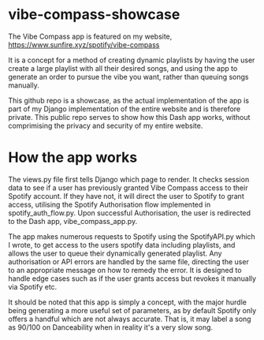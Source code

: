 # vibe-compass-showcase
The Vibe Compass app is featured on my website, https://www.sunfire.xyz/spotify/vibe-compass

It is a concept for a method of creating dynamic playlists by having the user create a large playlist with all their desired songs, and using the app to generate an order to pursue the vibe you want, rather than queuing songs manually.

This github repo is a showcase, as the actual implementation of the app is part of my Django implementation of the entire website and is therefore private. This public repo serves to show how this Dash app works, without comprimising the privacy and security of my entire website.

# How the app works
The views.py file first tells Django which page to render. It checks session data to see if a user has previously granted Vibe Compass access to their Spotify account. If they have not, it will direct the user to Spotify to grant access, utilising the Spotify Authorisation flow implemented in spotify_auth_flow.py. Upon successful Authorisation, the user is redirected to the Dash app, vibe_compass_app.py.

The app makes numerous requests to Spotify using the SpotifyAPI.py which I wrote, to get access to the users spotify data including playlists, and allows the user to queue their dynamically generated playlist.
Any authorisation or API errors are handled by the same file, directing the user to an appropriate message on how to remedy the error. It is designed to handle edge cases such as if the user grants access but revokes it manually via Spotify etc.

It should be noted that this app is simply a concept, with the major hurdle being generating a more useful set of parameters, as by default Spotify only offers a handful which are not always accurate. That is, it may label a song as 90/100 on Danceability when in reality it's a very slow song.
